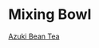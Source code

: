 <!-- TITLE: Brewing -->
<!-- SUBTITLE: Refreshing beverages and other liquified liquids -->

# Mixing Bowl
[Azuki Bean Tea](azuki-bean-tea)